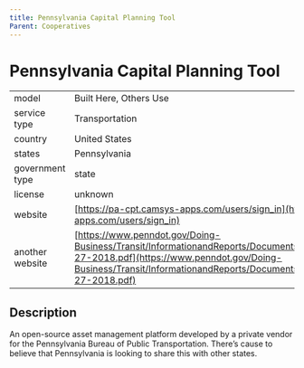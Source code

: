 ```yaml
---
title: Pennsylvania Capital Planning Tool
Parent: Cooperatives
---
```


# Pennsylvania Capital Planning Tool

|                   |                                          |
|:------------------|:-----------------------------------------|
| model             | Built Here, Others Use
| service type      | Transportation
| country           | United States
| states            | Pennsylvania
| government type   | state
| license           | unknown
| website           | [https://pa-cpt.camsys-apps.com/users/sign_in](https://pa-cpt.camsys-apps.com/users/sign_in)
| another website   | [https://www.penndot.gov/Doing-Business/Transit/InformationandReports/Documents/PennDOT%20Group%20TAM%209-27-2018.pdf](https://www.penndot.gov/Doing-Business/Transit/InformationandReports/Documents/PennDOT%20Group%20TAM%209-27-2018.pdf)

## Description
An open-source asset management platform developed by a private vendor for the Pennsylvania Bureau of Public Transportation. There’s cause to believe that Pennsylvania is looking to share this with other states.

